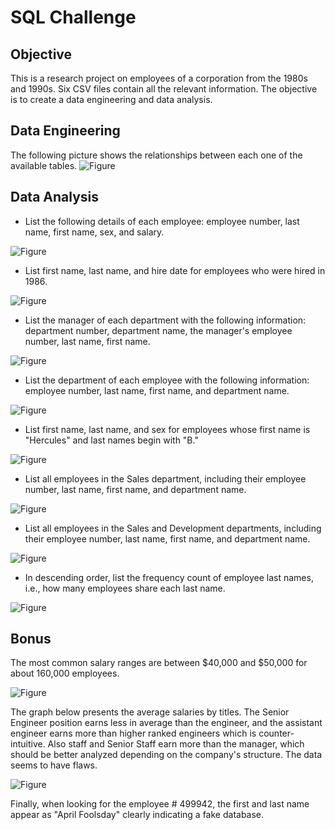 # SQL Challenge

## Objective
This is a research project on employees of a corporation from the 1980s and 1990s. Six CSV files contain all the relevant information. The objective is to create a data engineering and data analysis.

## Data Engineering
The following picture shows the relationships between each one of the available tables.
![Figure](EmployeeSQL/ERD_Diagram.png)



## Data Analysis
* List the following details of each employee: employee number, last name, first name, sex, and salary.

![Figure](EmployeeSQL/Images/Data_Analysis_1.png)

* List first name, last name, and hire date for employees who were hired in 1986.

![Figure](EmployeeSQL/Images/Data_Analysis_2.png)

* List the manager of each department with the following information: department number, department name, the manager's employee number, last name, first name.

![Figure](EmployeeSQL/Images/Data_Analysis_3.png)


* List the department of each employee with the following information: employee number, last name, first name, and department name.

![Figure](EmployeeSQL/Images/Data_Analysis_4.png)


* List first name, last name, and sex for employees whose first name is "Hercules" and last names begin with "B."

![Figure](EmployeeSQL/Images/Data_Analysis_5.png)


* List all employees in the Sales department, including their employee number, last name, first name, and department name.

![Figure](EmployeeSQL/Images/Data_Analysis_6.png)

* List all employees in the Sales and Development departments, including their employee number, last name, first name, and department name.

![Figure](EmployeeSQL/Images/Data_Analysis_7.png)

* In descending order, list the frequency count of employee last names, i.e., how many employees share each last name.

![Figure](EmployeeSQL/Images/Data_Analysis_8.png)



## Bonus
The most common salary ranges are between $40,000 and $50,000 for about 160,000 employees. 

![Figure](EmployeeSQL/Images/Bonus_1.png)

The graph below presents the average salaries by titles. The Senior Engineer position earns less in average than the engineer, and the assistant engineer earns more than higher ranked engineers which is counter-intuitive. Also staff and Senior Staff earn more than the manager, which should be better analyzed depending on the company's structure.
The data seems to have flaws.

![Figure](EmployeeSQL/Images/Bonus_2.png)

Finally, when looking for the employee # 499942, the first and last name appear as "April Foolsday" clearly indicating a fake database.

